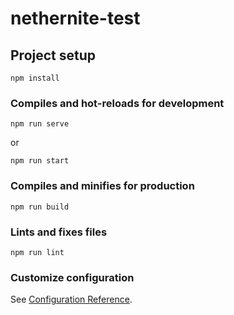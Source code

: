 # nethernite-test

## Project setup
```
npm install
```

### Compiles and hot-reloads for development
```
npm run serve
```

or

```
npm run start
```

### Compiles and minifies for production
```
npm run build
```

### Lints and fixes files
```
npm run lint
```

### Customize configuration
See [Configuration Reference](https://cli.vuejs.org/config/).

